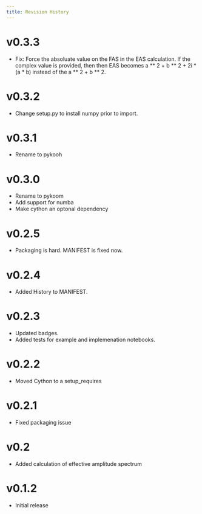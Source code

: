 ```yaml
---
title: Revision History
---
```


# v0.3.3

- Fix: Force the absoluate value on the FAS in the EAS calculation. If
  the complex value is provided, then then EAS becomes a \*\* 2 + b
  \*\* 2 + 2i \* (a \* b) instead of the a \*\* 2 + b \*\* 2.

# v0.3.2

- Change setup.py to install numpy prior to import.

# v0.3.1

- Rename to pykooh

# v0.3.0

- Rename to pykoom
- Add support for numba
- Make cython an optonal dependency

# v0.2.5

- Packaging is hard. MANIFEST is fixed now.

# v0.2.4

- Added History to MANIFEST.

# v0.2.3

- Updated badges.
- Added tests for example and implemenation notebooks.

# v0.2.2

- Moved Cython to a setup_requires

# v0.2.1

- Fixed packaging issue

# v0.2

- Added calculation of effective amplitude spectrum

# v0.1.2

- Initial release
